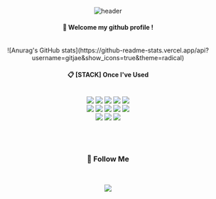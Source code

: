<div align="center"> 

![header](https://capsule-render.vercel.app/api?type=Waving&color=gradient&height=300&section=footer&text=Hello!%20I'm%20gitjae&fontSize=50)
  
####  :wave: Welcome my github profile !

  
 <br/>
 ![Anurag's GitHub stats](https://github-readme-stats.vercel.app/api?username=gitjae&show_icons=true&theme=radical)
 <br/>
  
####  :clipboard: [STACK] Once I've Used 
  
 <br/>
  
<img src="https://img.shields.io/badge/JAVA-007396?style=for-the-badge&logo=Java&logoColor=white">
<img src="https://img.shields.io/badge/JavaScript-F7DF1E?style=for-the-badge&logo=JavaScript&logoColor=white">
<img src="https://img.shields.io/badge/Spring-6DB33F?style=for-the-badge&logo=Spring&logoColor=white">
<img src="https://img.shields.io/badge/HTML5-E34F26?style=for-the-badge&logo=HTML5&logoColor=white">
<img src="https://img.shields.io/badge/CSS3-1572B6?style=for-the-badge&logo=CSS3&logoColor=white"> <br>
<img src="https://img.shields.io/badge/jQuery-0769AD?style=for-the-badge&logo=jQuery&logoColor=white"
<img src="https://img.shields.io/badge/MySQL-4479A1?style=for-the-badge&logo=MySQL&logoColor=white">
<img src="https://img.shields.io/badge/MySQL-4479A1?style=for-the-badge&logo=MySQL&logoColor=white">
<img src="https://img.shields.io/badge/Eclipse-2C2255?style=for-the-badge&logo=Eclipse%20IDE&logoColor=white">
<img src="https://img.shields.io/badge/github-181717?style=for-the-badge&logo=github&logoColor=white">
<img src="https://img.shields.io/badge/VSCode-007ACC?style=for-the-badge&logo=VisualStudioCode&logoColor=white"> <br>
<img src="https://img.shields.io/badge/IntelliJ IDEA-000000?style=for-the-badge&logo=IntelliJ IDEA&logoColor=white">
<img src="https://img.shields.io/badge/Python-3776AB?style=for-the-badge&logo=Python &logoColor=white">
<img src="https://img.shields.io/badge/Redis-DC382D?style=for-the-badge&logo=Redis&logoColor=white">

<br>
<br>
<br>
<br>
   
  <h3 align="center">🌈 Follow Me </h3>
  <br>
<p align="center">
  <a href="mailto:dlrbwo2022@gmail.com"><img src="https://img.shields.io/badge/Gmail-d14836?style=flat-square&logo=Gmail&logoColor=white&link=dlrbwo2022@gmail.com"/></a>
</p>  
</div>
